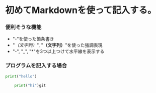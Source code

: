 初めてMarkdownを使って記入する。
=============

### 便利そうな機能
- "-"を使った箇条書き
- "*（文字列）*", "**（文字列）**"を使った強調表現
- "-", "_", "*"を3つ以上つけて水平線を表示する

### プログラムを記入する場合

```python
print("hello")

    print("hi")git 